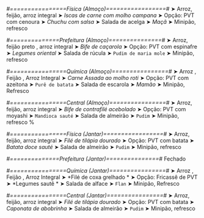 
*#================Física (Almoço)=================#*
➤ Arroz, feijão, arroz integral
➤ *Iscas de carne com molho campana*
➤ Opção: PVT com cenoura
➤ *Chuchu com salsa*
➤ Salada de acelga
➤ *Maçã*
➤ Minipão, refresco

*#==============Prefeitura (Almoço)===============#*
➤ Arroz, feijão preto , arroz integral
➤ *Bife de caçarola*
➤ Opção: PVT com espinafre
➤ *Legumes oriental*
➤ Salada de rúcula
➤ `Pudim de maria mole`
➤ Minipão, refresco

*#================Química (Almoço)================#*
➤ Arroz ,  Feijão ,  Arroz Integral
➤ *Carne Assada ao molho roti*
➤ Opção: PVT com azeitona
➤ `Purê de batata`
➤ Salada de escarola 
➤ *Mamão*
➤ Minipão, Refresco

*#================Central (Almoço)================#*
➤ Arroz, feijão, arroz integral
➤ *Bife de contrafilé acebolado*
➤ Opção: PVT com moyashi
➤ `Mandioca sauté`
➤ Salada de almeirão
➤ `Pudim`
➤ Minipão, refresco
%

*#================Física (Jantar)=================#*
➤ Arroz, feijão, arroz integral
➤ *Filé de tilápia dourado*
➤ Opção: PVT com batata
➤ *Batata doce sauté*
➤ Salada de almeirão
➤ `Pudim`
➤ Minipão, refresco

*#==============Prefeitura (Jantar)===============#*
Fechado

*#================Química (Jantar)================#*
➤ Arroz ,  Feijão ,  Arroz Integral
➤ *Filé de coxa grelhado *
➤ Opção: Fricassê de PVT
➤ *Legumes sautê *
➤ Salada de alface 
➤ `Flan`
➤ Minipão, Refresco

*#================Central (Jantar)================#*
➤ Arroz, feijão, arroz integral
➤ *Filé de tilápia dourado*
➤ Opção: PVT com batata
➤ *Caponata de abobrinha*
➤ Salada de almeirão
➤ `Pudim`
➤ Minipão, refresco

